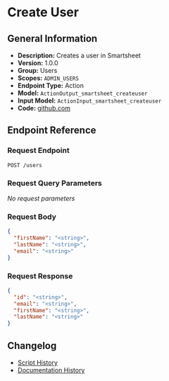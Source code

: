 <!-- BEGIN GENERATED CONTENT -->
# Create User

## General Information

- **Description:** Creates a user in Smartsheet
- **Version:** 1.0.0
- **Group:** Users
- **Scopes:** `ADMIN_USERS`
- **Endpoint Type:** Action
- **Model:** `ActionOutput_smartsheet_createuser`
- **Input Model:** `ActionInput_smartsheet_createuser`
- **Code:** [github.com](https://github.com/NangoHQ/integration-templates/tree/main/integrations/smartsheet/actions/create-user.ts)


## Endpoint Reference

### Request Endpoint

`POST /users`

### Request Query Parameters

_No request parameters_

### Request Body

```json
{
  "firstName": "<string>",
  "lastName": "<string>",
  "email": "<string>"
}
```

### Request Response

```json
{
  "id": "<string>",
  "email": "<string>",
  "firstName": "<string>",
  "lastName": "<string>"
}
```

## Changelog

- [Script History](https://github.com/NangoHQ/integration-templates/commits/main/integrations/smartsheet/actions/create-user.ts)
- [Documentation History](https://github.com/NangoHQ/integration-templates/commits/main/integrations/smartsheet/actions/create-user.md)

<!-- END  GENERATED CONTENT -->

